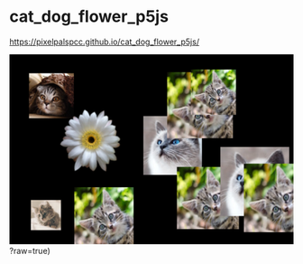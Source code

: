 # cat_dog_flower_p5js

https://pixelpalspcc.github.io/cat_dog_flower_p5js/

![Speaking Animals](https://github.com/PixelPalsPCC/cat_dog_flower_p5js/blob/main/images/download.png)?raw=true)
